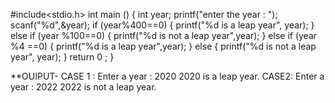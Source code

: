 #include<stdio.h>
int main ()
{
	int year;
	printf("enter the year : ");
	scanf("%d",&year);
	if (year%400==0)
	{
		printf("%d is a leap year", year);
	}
	else if (year %100==0)
	{
		printf("%d is not a leap year",year);
	}
	else if (year %4 ==0)
	{
		printf("%d is a leap year",year);
	}
	else
	{
		printf("%d is not a leap year", year);
	}
	return 0 ;
}

\**OUIPUT-
CASE 1 :
Enter a year : 2020
2020 is a leap year.
CASE2:
Enter a year : 2022
2022 is not a leap year.
